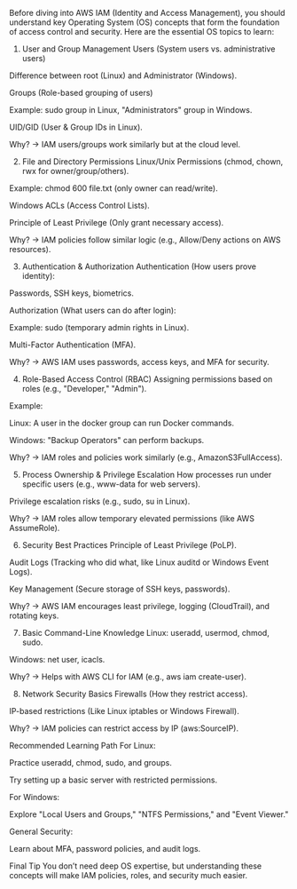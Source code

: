 Before diving into AWS IAM (Identity and Access Management), you should understand key Operating System (OS) concepts that form the foundation of access control and security. Here are the essential OS topics to learn:

1. User and Group Management
Users (System users vs. administrative users)

Difference between root (Linux) and Administrator (Windows).

Groups (Role-based grouping of users)

Example: sudo group in Linux, "Administrators" group in Windows.

UID/GID (User & Group IDs in Linux).

Why? → IAM users/groups work similarly but at the cloud level.

2. File and Directory Permissions
Linux/Unix Permissions (chmod, chown, rwx for owner/group/others).

Example: chmod 600 file.txt (only owner can read/write).

Windows ACLs (Access Control Lists).

Principle of Least Privilege (Only grant necessary access).

Why? → IAM policies follow similar logic (e.g., Allow/Deny actions on AWS resources).

3. Authentication & Authorization
Authentication (How users prove identity):

Passwords, SSH keys, biometrics.

Authorization (What users can do after login):

Example: sudo (temporary admin rights in Linux).

Multi-Factor Authentication (MFA).

Why? → AWS IAM uses passwords, access keys, and MFA for security.

4. Role-Based Access Control (RBAC)
Assigning permissions based on roles (e.g., "Developer," "Admin").

Example:

Linux: A user in the docker group can run Docker commands.

Windows: "Backup Operators" can perform backups.

Why? → IAM roles and policies work similarly (e.g., AmazonS3FullAccess).

5. Process Ownership & Privilege Escalation
How processes run under specific users (e.g., www-data for web servers).

Privilege escalation risks (e.g., sudo, su in Linux).

Why? → IAM roles allow temporary elevated permissions (like AWS AssumeRole).

6. Security Best Practices
Principle of Least Privilege (PoLP).

Audit Logs (Tracking who did what, like Linux auditd or Windows Event Logs).

Key Management (Secure storage of SSH keys, passwords).

Why? → AWS IAM encourages least privilege, logging (CloudTrail), and rotating keys.

7. Basic Command-Line Knowledge
Linux: useradd, usermod, chmod, sudo.

Windows: net user, icacls.

Why? → Helps with AWS CLI for IAM (e.g., aws iam create-user).

8. Network Security Basics
Firewalls (How they restrict access).

IP-based restrictions (Like Linux iptables or Windows Firewall).

Why? → IAM policies can restrict access by IP (aws:SourceIP).

Recommended Learning Path
For Linux:

Practice useradd, chmod, sudo, and groups.

Try setting up a basic server with restricted permissions.

For Windows:

Explore "Local Users and Groups," "NTFS Permissions," and "Event Viewer."

General Security:

Learn about MFA, password policies, and audit logs.

Final Tip
You don’t need deep OS expertise, but understanding these concepts will make IAM policies, roles, and security much easier.
